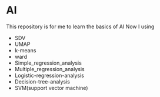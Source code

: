 # AI
This repository is for me to learn the basics of AI
Now I using
- SDV
- UMAP
- k-means
- ward
- Simple_regression_analysis
- Multiple_regression_analysis
- Logistic-regression-analysis
- Decision-tree-analysis
- SVM(support vector machine)
